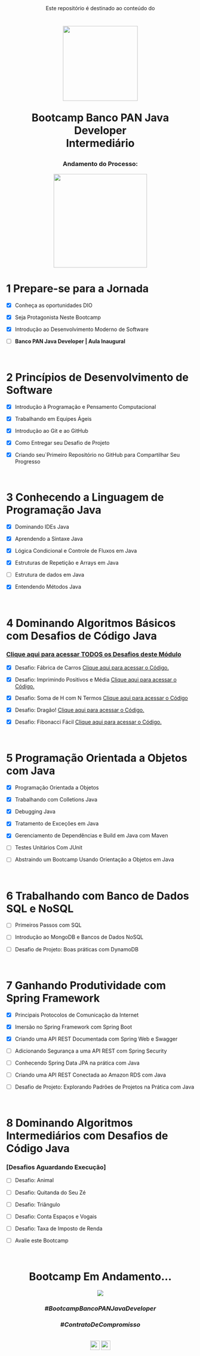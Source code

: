 <div align="center">
Este repositório é destinado ao conteúdo do 



<h1><img height="200vh" src="https://hermes.digitalinnovation.one/tracks/608ecefd-1d10-42ea-9f58-3e7a4548ab3e.png">

Bootcamp Banco PAN Java Developer <br/> Intermediário</h1>

<h3> Andamento do Processo:</h3>

<img height="250vh" src="https://camo.githubusercontent.com/7eb44783ce417ae7261fbcea3b9aa6a71a281326b36e62becd958a685e3b3ab0/68747470733a2f2f6d69726f2e6d656469756d2e636f6d2f6d61782f3634302f312a6c684f617833635a4154475a774568473075545952412e676966">

</div>

# 1 Prepare-se para a Jornada

  - [x] Conheça as oportunidades DIO

  - [x] Seja Protagonista Neste Bootcamp

  - [x] Introdução ao Desenvolvimento Moderno de Software 

  - [ ] **Banco PAN Java Developer | Aula Inaugural**

  <br/>

# 2 Princípios de Desenvolvimento de Software

  - [x] Introdução à Programação e Pensamento Computacional

  - [x] Trabalhando em Equipes Ágeis

  - [x] Introdução ao Git e ao GitHub
  
  - [x] Como Entregar seu Desafio de Projeto
	
  - [x] Criando seu`Primeiro Repositório no GitHub para Compartilhar Seu Progresso

  <br/>

# 3 Conhecendo a Linguagem de Programação Java

  - [x] Dominando IDEs Java

  - [x] Aprendendo a Sintaxe Java

  - [x] Lógica Condicional e Controle de Fluxos em Java 

  - [x] Estruturas de Repetição e Arrays em Java
  
  - [ ] Estrutura de dados em Java
  
  - [x] Entendendo Métodos Java

 <br/>

 # 4 Dominando Algoritmos Básicos com Desafios de Código Java

### [Clique aqui para acessar TODOS os Desafios deste Módulo](https://github.com/Carloscam98/Bootcamp-Java-BancoPan-Dio/tree/main/desafios)

  - [x] Desafio: Fábrica de Carros [Clique aqui para acessar o Código.](https://github.com/Carloscam98/Bootcamp-Java-BancoPan-Dio/tree/main/desafios/um)

  - [x] Desafio: Imprimindo Positivos e Média [Clique aqui para acessar o Código.](https://github.com/Carloscam98/Bootcamp-Java-BancoPan-Dio/tree/main/desafios/dois)

  - [x] Desafio: Soma de H com N Termos [Clique aqui para acessar o Código](https://github.com/Carloscam98/Bootcamp-Java-BancoPan-Dio/tree/main/desafios/tres)

  - [x] Desafio: Dragão! [Clique aqui para acessar o Código.](https://github.com/Carloscam98/Bootcamp-Java-BancoPan-Dio/tree/main/desafios/quatro)

  - [x] Desafio: Fibonacci Fácil [Clique aqui para acessar o Código.](https://github.com/Carloscam98/Bootcamp-Java-BancoPan-Dio/tree/main/desafios/cinco)

 <br/>

 # 5 Programação Orientada a Objetos com Java

  - [x] Programação Orientada a Objetos

  - [x] Trabalhando com Colletions Java

  - [x] Debugging Java

  - [x] Tratamento de Exceções em Java

  - [x] Gerenciamento de Dependências e Build em Java com Maven

  - [ ] Testes Unitários Com JUnit
  
  - [ ] Abstraindo um Bootcamp Usando Orientação a Objetos em Java

 <br/>

  # 6 Trabalhando com Banco de Dados SQL e NoSQL

  - [ ] Primeiros Passos com SQL

  - [ ] Introdução ao MongoDB e Bancos de Dados NoSQL

  - [ ] Desafio de Projeto: Boas práticas com DynamoDB

 <br/>

   # 7 Ganhando Produtividade com Spring Framework

  - [x] Principais Protocolos de Comunicação da Internet

  - [x] Imersão no Spring Framework com Spring Boot

  - [x] Criando uma API REST Documentada com Spring Web e Swagger

  - [ ] Adicionando Segurança a uma API REST com Spring Security
  
  - [ ] Conhecendo Spring Data JPA na prática com Java
  
  - [ ] Criando uma API REST Conectada ao Amazon RDS com Java

  - [ ] Desafio de Projeto: Explorando Padrões de Projetos na Prática com Java

 <br/>

   # 8 Dominando Algoritmos Intermediários com Desafios de Código Java

### [Desafios Aguardando Execução]

  - [ ] Desafio: Animal 

  - [ ] Desafio: Quitanda do Seu Zé 

  - [ ] Desafio: Triângulo 

  - [ ] Desafio: Conta Espaços e Vogais 
  
  - [ ] Desafio: Taxa de Imposto de Renda 

  - [ ] Avalie este Bootcamp

 <br/>

<div align="center">

# Bootcamp Em Andamento...

<img src="https://media.tenor.com/XasjKGMk_wAAAAAC/load-loading.gif">

### _#BootcampBancoPANJavaDeveloper_

### _#ContratoDeCompromisso_

  <br><a href="https://www.linkedin.com/in/carlosamorato/" target="_blank"><img height="25vh" src="https://github.com/leticiapalaro/leticiapalaro/blob/main/linkedin.png?raw=true" target="_blank"></a>
  <a href = "mailto:morato.acarlos@gmail.com"><img height="25vh" src="https://github.com/leticiapalaro/leticiapalaro/blob/main/contato.png?raw=true" target="_blank"></a><br>

</div>
